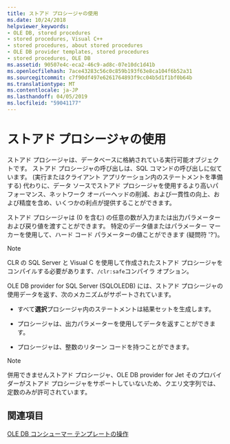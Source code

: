 ```yaml
---
title: ストアド プロシージャの使用
ms.date: 10/24/2018
helpviewer_keywords:
- OLE DB, stored procedures
- stored procedures, Visual C++
- stored procedures, about stored procedures
- OLE DB provider templates, stored procedures
- stored procedures, OLE DB
ms.assetid: 90507e4c-eca2-46c9-ad8c-07e10dc1d41b
ms.openlocfilehash: 7ace43283c56c0c859b193f63e8ca104f6b52a31
ms.sourcegitcommit: c7f90df497e6261764893f9cc04b5d1f1bf0b64b
ms.translationtype: MT
ms.contentlocale: ja-JP
ms.lasthandoff: 04/05/2019
ms.locfileid: "59041177"
---
```

# <a name="using-stored-procedures"></a>ストアド プロシージャの使用

ストアド プロシージャは、データベースに格納されている実行可能オブジェクトです。 ストアド プロシージャの呼び出しは、SQL コマンドの呼び出しに似ています。 (実行またはクライアント アプリケーション内のステートメントを準備する) 代わりに、データ ソースでストアド プロシージャを使用するより高いパフォーマンス、ネットワーク オーバーヘッドの削減、および一貫性の向上、および精度を含め、いくつかの利点が提供することができます。

ストアド プロシージャは (0 を含む) の任意の数が入力または出力パラメーターおよび戻り値を渡すことができます。 特定のデータ値またはパラメーター マーカーを使用して、ハード コード パラメーターの値ことができます (疑問符 '?')。

> [!NOTE]
>  CLR の SQL Server と Visual C を使用して作成されたストアド プロシージャをコンパイルする必要があります、`/clr:safe`コンパイラ オプション。

OLE DB provider for SQL Server (SQLOLEDB) には、ストアド プロシージャの使用データを返す、次のメカニズムがサポートされています。

- すべて**選択**プロシージャ内のステートメントは結果セットを生成します。

- プロシージャは、出力パラメーターを使用してデータを返すことができます。

- プロシージャは、整数のリターン コードを持つことができます。

> [!NOTE]
> 併用できませんストアド プロシージャ、OLE DB provider for Jet そのプロバイダーがストアド プロシージャをサポートしていないため、クエリ文字列では、定数のみが許可されています。

## <a name="see-also"></a>関連項目

[OLE DB コンシューマー テンプレートの操作](../../data/oledb/working-with-ole-db-consumer-templates.md)